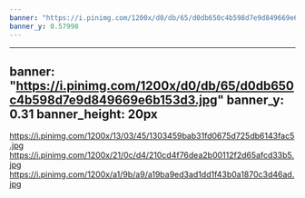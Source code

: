 ```yaml
---
banner: "https://i.pinimg.com/1200x/d0/db/65/d0db650c4b598d7e9d849669e6b153d3.jpg"
banner_y: 0.57998
---
```

---
banner: "https://i.pinimg.com/1200x/d0/db/65/d0db650c4b598d7e9d849669e6b153d3.jpg"
banner_y: 0.31
banner_height: 20px
---
https://i.pinimg.com/1200x/13/03/45/1303459bab31fd0675d725db6143fac5.jpg
https://i.pinimg.com/1200x/21/0c/d4/210cd4f76dea2b00112f2d65afcd33b5.jpg
https://i.pinimg.com/1200x/a1/9b/a9/a19ba9ed3ad1dd1f43b0a1870c3d46ad.jpg
